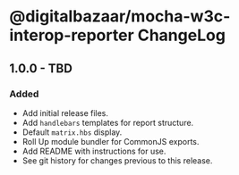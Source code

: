 # @digitalbazaar/mocha-w3c-interop-reporter ChangeLog

## 1.0.0 - TBD

### Added
- Add initial release files.
- Add `handlebars` templates for report structure.
- Default `matrix.hbs` display.
- Roll Up module bundler for CommonJS exports.
- Add README with instructions for use.
- See git history for changes previous to this release.
